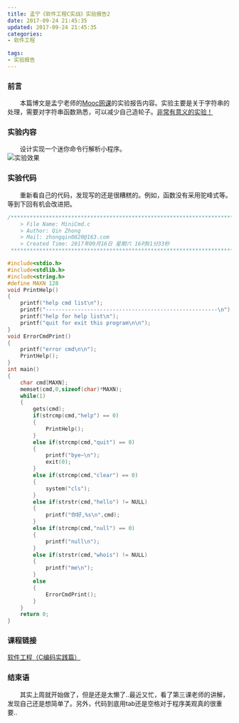 ```yaml
---
title: 孟宁《软件工程C实战》实验报告2
date: 2017-09-24 21:45:35
updated: 2017-09-24 21:45:35
categories:
- 软件工程

tags:
- 实验报告
---
```

### 前言
&emsp;&emsp;本篇博文是孟宁老师的[Mooc网课](https://mooc.study.163.com/course/USTC-1000002006#/info)的实验报告内容。实验主要是关于字符串的处理，需要对字符串函数熟悉，可以减少自己造轮子。<u>非常有意义的实验！</u>

<!--more-->

### 实验内容
&emsp;&emsp;设计实现一个迷你命令行解析小程序。
<br/>![实验效果](http://ou5rpeic9.bkt.clouddn.com/2017-09-23%2023-47-38%E7%9A%84%E5%B1%8F%E5%B9%95%E6%88%AA%E5%9B%BE.png)

### 实验代码
&emsp;&emsp;重新看自己的代码，发现写的还是很糟糕的。例如，函数没有采用驼峰式等。等到下回有机会改进把。
```c
/*************************************************************************
    > File Name: MiniCmd.c
    > Author: Qin Zhong
    > Mail: zhongqin0820@163.com
    > Created Time: 2017年09月16日 星期六 16时01分33秒
 ************************************************************************/

#include<stdio.h>
#include<stdlib.h>
#include<string.h>
#define MAXN 128
void PrintHelp()
{
    printf("help cmd list\n");
    printf("------------------------------------------------------\n");
    printf("help for help list\n");
    printf("quit for exit this program\n\n");
}
void ErrorCmdPrint()
{
    printf("error cmd\n\n");
    PrintHelp();
}
int main()
{
    char cmd[MAXN];
    memset(cmd,0,sizeof(char)*MAXN);
    while(1)
    {
        gets(cmd);
        if(strcmp(cmd,"help") == 0)
        {
        	PrintHelp();
        }
        else if(strcmp(cmd,"quit") == 0)
        {
        	printf("bye~\n");
        	exit(0);
        }
        else if(strcmp(cmd,"clear") == 0)
        {
            system("cls");
        }
        else if(strstr(cmd,"hello") != NULL)
        {
        	printf("你好,%s\n",cmd);
        }
        else if(strcmp(cmd,"null") == 0)
        {
        	printf("null\n");
        }
        else if(strstr(cmd,"whois") != NULL)
        {
        	printf("me\n");
        }
        else
        {
            ErrorCmdPrint();
        }
    }
    return 0;
}
```
### 课程链接
[软件工程（C编码实践篇）](https://mooc.study.163.com/course/USTC-1000002006#/info)
### 结束语
&emsp;&emsp;其实上周就开始做了，但是还是太懒了..最近又忙，看了第三课老师的讲解，发现自己还是想简单了。另外，代码到底用tab还是空格对于程序美观真的很重要..